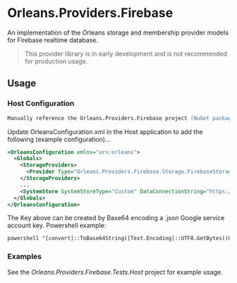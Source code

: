 # Orleans.Providers.Firebase
An implementation of the Orleans storage and membership provider models for Firebase realtime database.
> This provider library is in early development and is not recommended for production usage.

## Usage
### Host Configuration

```ps
Manually reference the Orleans.Providers.Firebase project (NuGet package not yet available).
```
Update OrleansConfiguration.xml in the Host application to add the following (example configuration)...
```xml
<OrleansConfiguration xmlns="urn:orleans">
  <Globals>
    <StorageProviders>
      <Provider Type="Orleans.Providers.Firebase.Storage.FirebaseStorageProvider" Name="Default" BasePath="https://{yourfirebasedatabase}.firebaseio.com" Auth="{yourfirebaseauth}"/>
    </StorageProviders>
    ...
    <SystemStore SystemStoreType="Custom" DataConnectionString="https://{yourfirebasedatabase}.firebaseio.com" MembershipTableAssembly="Orleans.Providers.Firebase" ReminderServiceType="ReminderTableGrain" ReminderTableAssembly="Orleans.Providers.Firebase"/>
  </Globals>
</OrleansConfiguration>
```
The Key above can be created by Base64 encoding a .json Google service account key. Powershell example:
```xml
powershell "[convert]::ToBase64String([Text.Encoding]::UTF8.GetBytes((Get-Content -Path MyFirebaseServiceKey.json)))"
```

### Examples
See the *Orleans.Providers.Firebase.Tests.Host* project for example usage.
